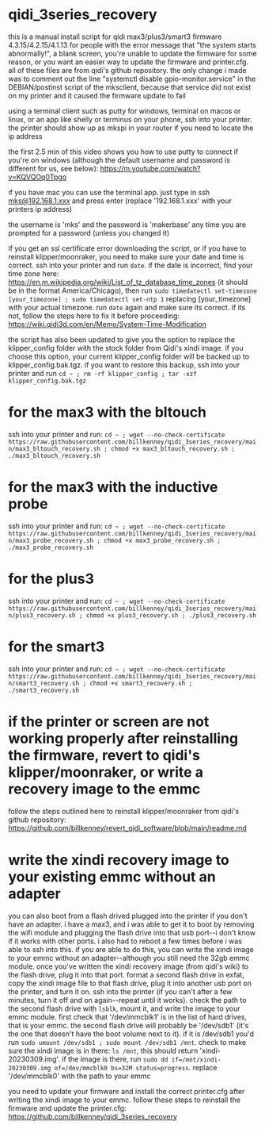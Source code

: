 # qidi_3series_recovery
this is a manual install script for qidi max3/plus3/smart3 firmware 4.3.15/4.2.15/4.1.13 for people with the error message that "the system starts abnormally!", a blank screen, you're unable to update the firmware for some reason, or you want an easier way to update the firmware and printer.cfg. all of these files are from qidi's github repository. the only change i made was to comment out the line "systemctl disable gpio-monitor.service" in the DEBIAN/postinst script of the mksclient, because that service did not exist on my printer and it caused the firmware update to fail

using a terminal client such as putty for windows, terminal on macos or linux, or an app like shelly or terminus on your phone, ssh into your printer. the printer should show up as mkspi in your router if you need to locate the ip address

the first 2.5 min of this video shows you how to use putty to connect if you're on windows (although the default username and password is different for us, see below): https://m.youtube.com/watch?v=KQVQOq0Tpgo

if you have mac you can use the terminal app. just type in ssh mks@192.168.1.xxx and press enter (replace '192.168.1.xxx' with your printers ip address)

the username is 'mks' and the password is 'makerbase' any time you are prompted for a password (unless you changed it)

if you get an ssl certificate error downloading the script, or if you have to reinstall klipper/moonraker, you need to make sure your date and time is correct. ssh into your printer and run `date`. if the date is incorrect, find your time zone here: https://en.m.wikipedia.org/wiki/List_of_tz_database_time_zones (it should be in the format America/Chicago), then run `sudo timedatectl set-timezone [your_timezone] ; sudo timedatectl set-ntp 1` replacing [your_timezone] with your actual timezone. run `date` again and make sure its correct. if its not, follow the steps here to fix it before proceeding: https://wiki.qidi3d.com/en/Memo/System-Time-Modification

the script has also been updated to give you the option to replace the klipper_config folder with the stock folder from Qidi's xindi image. if you choose this option, your current klipper_config folder will be backed up to klipper_config.bak.tgz. if you want to restore this backup, ssh into your printer and run `cd ~ ; rm -rf klipper_config ; tar -xzf klipper_config.bak.tgz`

# for the max3 with the bltouch
ssh into your printer and run: `cd ~ ; wget --no-check-certificate https://raw.githubusercontent.com/billkenney/qidi_3series_recovery/main/max3_bltouch_recovery.sh ; chmod +x max3_bltouch_recovery.sh ; ./max3_bltouch_recovery.sh`

# for the max3 with the inductive probe
ssh into your printer and run: `cd ~ ; wget --no-check-certificate https://raw.githubusercontent.com/billkenney/qidi_3series_recovery/main/max3_probe_recovery.sh ; chmod +x max3_probe_recovery.sh ; ./max3_probe_recovery.sh`

# for the plus3
ssh into your printer and run: `cd ~ ; wget --no-check-certificate https://raw.githubusercontent.com/billkenney/qidi_3series_recovery/main/plus3_recovery.sh ; chmod +x plus3_recovery.sh ; ./plus3_recovery.sh`

# for the smart3
ssh into your printer and run: `cd ~ ; wget --no-check-certificate https://raw.githubusercontent.com/billkenney/qidi_3series_recovery/main/smart3_recovery.sh ; chmod +x smart3_recovery.sh ; ./smart3_recovery.sh`

# if the printer or screen are not working properly after reinstalling the firmware, revert to qidi's klipper/moonraker, or write a recovery image to the emmc
follow the steps outlined here to reinstall klipper/moonraker from qidi's github repository: https://github.com/billkenney/revert_qidi_software/blob/main/readme.md

# write the xindi recovery image to your existing emmc without an adapter

you can also boot from a flash drived plugged into the printer if you don't have an adapter. i have a max3, and i was able to get it to boot by removing the wifi module and plugging the flash drive into that usb port--i don't know if it works with other ports. i also had to reboot a few times before i was able to ssh into this. if you are able to do this, you can write the xindi image to your emmc without an adapter--although you still need the 32gb emmc module. once you've written the xindi recovery image (from qidi's wiki) to the flash drive, plug it into that port. format a second flash drive in exfat, copy the xindi image file to that flash drive, plug it into another usb port on the printer, and turn it on. ssh into the printer (if you can't after a few minutes, turn it off and on again--repeat until it works). check the path to the second flash drive with `lsblk`, mount it, and write the image to your emmc module. first check that '/dev/mmcblk1' is in the list of hard drives, that is your emmc. the second flash drive will probably be '/dev/sdb1' (it's the one that doesn't have the boot volume next to it). if it is /dev/sdb1 you'd run `sudo umount /dev/sdb1 ; sudo mount /dev/sdb1 /mnt`. check to make sure the xindi image is in there: `ls /mnt`, this should return 'xindi-20230309.img'. if the image is there, run `sudo dd if=/mnt/xindi-20230309.img of=/dev/mmcblk0 bs=32M status=progress`. replace '/dev/mmcblk0' with the path to your emmc

you need to update your firmware and install the correct printer.cfg after writing the xindi image to your emmc. follow these steps to reinstall the firmware and update the printer.cfg: https://github.com/billkenney/qidi_3series_recovery

